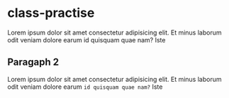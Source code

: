 # class-practise
Lorem ipsum dolor sit amet consectetur adipisicing elit. Et minus laborum odit veniam dolore earum id quisquam quae nam? Iste
## Paragaph 2
Lorem ipsum dolor sit amet consectetur adipisicing elit. Et minus laborum odit veniam dolore earum `id quisquam quae nam?` Iste
